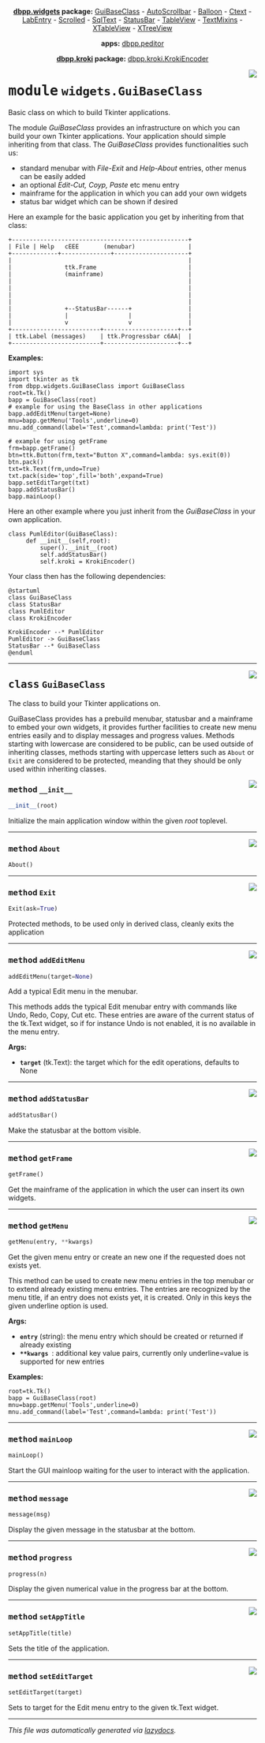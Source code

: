 <center>

**[dbpp.widgets](dbpp.widgets.md) package:** 
[GuiBaseClass](dbpp.widgets.GuiBaseClass.md) -
[AutoScrollbar](dbpp.widgets.AutoScrollbar.md) -
[Balloon](dbpp.widgets.Balloon.md) -
[Ctext](dbpp.widgets.Ctext.md) -
[LabEntry](dbpp.widgets.LabEntry.md) -
[Scrolled](dbpp.widgets.Scrolled.md) -
[SqlText](dbpp.widgets.SqlText.md) -
[StatusBar](dbpp.widgets.StatusBar.md) -
[TableView](dbpp.widgets.TableView.md) -
[TextMixins](dbpp.widgets.TextMixins.md) -
[XTableView](dbpp.widgets.XTableView.md) -
[XTreeView](dbpp.widgets.XTreeView.md) 

**apps:** [dbpp.peditor](dbpp.peditor.PumlEditor.md)

**[dbpp.kroki](dbpp.kroki.md) package:** 
[dbpp.kroki.KrokiEncoder](dbpp.kroki.KrokiEncoder.md)

</center>

<!-- markdownlint-disable -->

<a href="../dbpp/widgets/GuiBaseClass.py#L0"><img align="right" style="float:right;" src="https://img.shields.io/badge/-source-cccccc?style=flat-square" /></a>

# <kbd>module</kbd> `widgets.GuiBaseClass`
Basic class on which to build Tkinter applications. 

The module *GuiBaseClass* provides an infrastructure on which you can build your own Tkinter applications. Your application should simple inheriting from that class.  The *GuiBaseClass* provides functionalities such us: 


- standard menubar with *File-Exit* and *Help-About* entries, other menus can be easily added 
- an optional *Edit-Cut, Coyp, Paste* etc menu entry 
- mainframe for the application in which you can add your own widgets 
- status bar widget which can be shown if desired 

Here an example for the basic application you get by inheriting from that class: 

```{.kroki echo=false dia=ditaa}
+--------------------------------------------------+
| File | Help   cEEE       (menubar)               |
+-------------+--------------+---------------------+
|                                                  |
|               ttk.Frame                          |
|               (mainframe)                        |
|                                                  |
|                                                  |
|                                                  |
|                                                  |
|               +--StatusBar------+                |
|               |                 |                |
|               v                 v                |
+-------------------------+---------------------+--+
| ttk.Label (messages)    | ttk.Progressbar c6AA|  | 
+-------------------------+---------------------+--+
``` 



**Examples:**
 

```
import sys
import tkinter as tk
from dbpp.widgets.GuiBaseClass import GuiBaseClass
root=tk.Tk()
bapp = GuiBaseClass(root) 
# example for using the BaseClass in other applications
bapp.addEditMenu(target=None)
mnu=bapp.getMenu('Tools',underline=0)
mnu.add_command(label='Test',command=lambda: print('Test'))    

# example for using getFrame
frm=bapp.getFrame()
btn=ttk.Button(frm,text="Button X",command=lambda: sys.exit(0))
btn.pack()
txt=tk.Text(frm,undo=True)
txt.pack(side='top',fill='both',expand=True)
bapp.setEditTarget(txt)
bapp.addStatusBar()
bapp.mainLoop()
``` 

Here an other example where you just inherit from the *GuiBaseClass* in your own application. 

```
class PumlEditor(GuiBaseClass):
     def __init__(self,root):
         super().__init__(root)
         self.addStatusBar()
         self.kroki = KrokiEncoder()
``` 

Your class then has the following dependencies: 

```{.kroki dia=plantuml echo=false}
@startuml
class GuiBaseClass
class StatusBar
class PumlEditor
class KrokiEncoder

KrokiEncoder --* PumlEditor
PumlEditor -> GuiBaseClass
StatusBar --* GuiBaseClass
@enduml
```  





---

<a href="../dbpp/widgets/GuiBaseClass.py#L91"><img align="right" style="float:right;" src="https://img.shields.io/badge/-source-cccccc?style=flat-square" /></a>

## <kbd>class</kbd> `GuiBaseClass`
The class to build your Tkinter applications on. 

GuiBaseClass provides has a prebuild menubar, statusbar and a mainframe to embed your own widgets, it provides further facilities to create new menu entries easily and to display messages and progress values. Methods starting with lowercase are considered to be public, can be used outside of inheriting classes, methods starting with uppercase letters such as `About` or `Exit` are considered to be protected, meanding that they should be only used within inheriting classes. 

<a href="../dbpp/widgets/GuiBaseClass.py#L100"><img align="right" style="float:right;" src="https://img.shields.io/badge/-source-cccccc?style=flat-square" /></a>

### <kbd>method</kbd> `__init__`

```python
__init__(root)
```

Initialize the main application window within the given *root* toplevel. 




---

<a href="../dbpp/widgets/GuiBaseClass.py#L258"><img align="right" style="float:right;" src="https://img.shields.io/badge/-source-cccccc?style=flat-square" /></a>

### <kbd>method</kbd> `About`

```python
About()
```





---

<a href="../dbpp/widgets/GuiBaseClass.py#L253"><img align="right" style="float:right;" src="https://img.shields.io/badge/-source-cccccc?style=flat-square" /></a>

### <kbd>method</kbd> `Exit`

```python
Exit(ask=True)
```

Protected methods, to be used only in derived class, cleanly exits the application 

---

<a href="../dbpp/widgets/GuiBaseClass.py#L175"><img align="right" style="float:right;" src="https://img.shields.io/badge/-source-cccccc?style=flat-square" /></a>

### <kbd>method</kbd> `addEditMenu`

```python
addEditMenu(target=None)
```

Add a typical Edit menu in the menubar. 

This methods adds the typical Edit menubar entry with commands like Undo, Redo, Copy, Cut etc. These entries are aware of the current status of the tk.Text widget, so if for instance Undo is not enabled, it is no available in the menu entry. 



**Args:**
 
 - <b>`target`</b> (tk.Text):  the target which for the edit operations, defaults to None 



---

<a href="../dbpp/widgets/GuiBaseClass.py#L124"><img align="right" style="float:right;" src="https://img.shields.io/badge/-source-cccccc?style=flat-square" /></a>

### <kbd>method</kbd> `addStatusBar`

```python
addStatusBar()
```

Make the statusbar at the bottom visible. 

---

<a href="../dbpp/widgets/GuiBaseClass.py#L137"><img align="right" style="float:right;" src="https://img.shields.io/badge/-source-cccccc?style=flat-square" /></a>

### <kbd>method</kbd> `getFrame`

```python
getFrame()
```

Get the mainframe of the application in which the user can insert its own widgets. 

---

<a href="../dbpp/widgets/GuiBaseClass.py#L140"><img align="right" style="float:right;" src="https://img.shields.io/badge/-source-cccccc?style=flat-square" /></a>

### <kbd>method</kbd> `getMenu`

```python
getMenu(entry, **kwargs)
```

Get the given menu entry or create an new one if the requested does not exists  yet. 

This method can be used to create new menu entries in the top menubar or to extend already existing menu entries. The entries are recognized by the menu title, if an entry does not exists yet, it is created. Only in this keys the given underline option is used. 



**Args:**
  


 - <b>`entry`</b> (string):  the menu entry which should be created or returned if already existing 
 - <b>`**kwargs `</b>:  additional key value pairs, currently only underline=value is supported for new entries  



**Examples:**
 

``` 
root=tk.Tk()
bapp = GuiBaseClass(root) 
mnu=bapp.getMenu('Tools',underline=0)
mnu.add_command(label='Test',command=lambda: print('Test'))    
``` 

---

<a href="../dbpp/widgets/GuiBaseClass.py#L134"><img align="right" style="float:right;" src="https://img.shields.io/badge/-source-cccccc?style=flat-square" /></a>

### <kbd>method</kbd> `mainLoop`

```python
mainLoop()
```

Start the GUI mainloop waiting for the user to interact with the application. 

---

<a href="../dbpp/widgets/GuiBaseClass.py#L128"><img align="right" style="float:right;" src="https://img.shields.io/badge/-source-cccccc?style=flat-square" /></a>

### <kbd>method</kbd> `message`

```python
message(msg)
```

Display the given message in the statusbar at the bottom. 

---

<a href="../dbpp/widgets/GuiBaseClass.py#L131"><img align="right" style="float:right;" src="https://img.shields.io/badge/-source-cccccc?style=flat-square" /></a>

### <kbd>method</kbd> `progress`

```python
progress(n)
```

Display the given numerical value in the progress bar at the bottom. 

---

<a href="../dbpp/widgets/GuiBaseClass.py#L206"><img align="right" style="float:right;" src="https://img.shields.io/badge/-source-cccccc?style=flat-square" /></a>

### <kbd>method</kbd> `setAppTitle`

```python
setAppTitle(title)
```

Sets the title of the application. 

---

<a href="../dbpp/widgets/GuiBaseClass.py#L203"><img align="right" style="float:right;" src="https://img.shields.io/badge/-source-cccccc?style=flat-square" /></a>

### <kbd>method</kbd> `setEditTarget`

```python
setEditTarget(target)
```

Sets to target for the Edit menu entry to the given tk.Text widget. 




---

_This file was automatically generated via [lazydocs](https://github.com/ml-tooling/lazydocs)._

